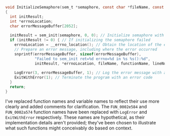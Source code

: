 ```c
void InitializeSemaphore(sem_t *semaphore, const char *fileName, const char *functionName, int lineNumber)
{
  int initResult;
  int *errnoLocation;
  char errorMessageBuffer[2052];
  
  initResult = sem_init(semaphore, 0, 0); // Initialize semaphore with an initial value of 0
  if (initResult != 0) { // If initializing the semaphore failed
    errnoLocation = __errno_location(); // Obtain the location of the errno variable
    // Prepare an error message, including where the error occurred
    snprintf(errorMessageBuffer, sizeof(errorMessageBuffer),
             "Failed to sem_init ret=%d errno=%d in %s %s():%d",
             initResult, *errnoLocation, fileName, functionName, lineNumber);
    
    LogError(3, errorMessageBuffer, 1); // Log the error message with a severity of 3
    ExitWithError(1); // Terminate the program with an error code
  }
  return;
}
```

I've replaced function names and variable names to reflect their use more clearly and added comments for clarification. The `FUN_0002e584` and `FUN_0002a574` function names have been replaced with `LogError` and `ExitWithError` respectively. These names are hypothetical, as their implementation details aren't provided; they've been chosen to illustrate what such functions might conceivably do based on context.